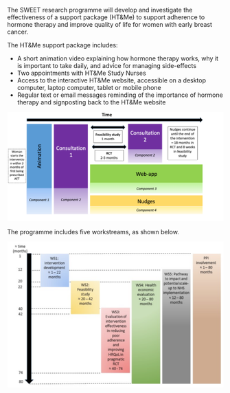 The SWEET research programme will develop and investigate the effectiveness of a support package (HT&Me) to support adherence to hormone therapy and improve quality of life for women with early breast cancer.

The HT&Me support package includes:

- A short animation video explaining how hormone therapy works, why it is important to take daily, and advice for managing side-effects
- Two appointments with HT&Me Study Nurses
- Access to the interactive HT&Me website, accessible on a desktop computer, laptop computer, tablet or mobile phone
- Regular text or email messages reminding of the importance of hormone therapy and signposting back to the HT&Me website

![Diagram1](/assets/images/Programme1.png "Timeline of intervention")

The programme includes five workstreams, as shown below.

![Diagram2](/assets/images/Programme2.png "Timeline of workstreams")
